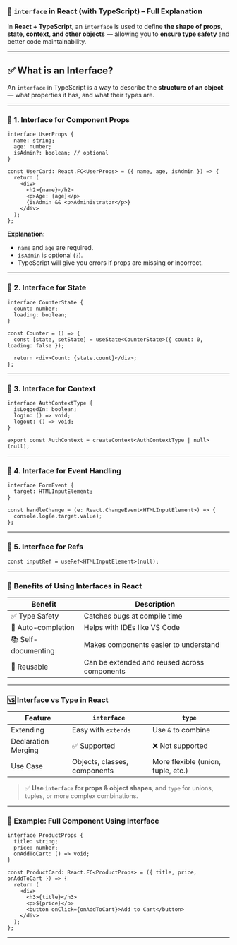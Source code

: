 ### 📘 `interface` in React (with TypeScript) – Full Explanation

In **React + TypeScript**, an `interface` is used to define **the shape of props, state, context, and other objects** — allowing you to **ensure type safety** and better code maintainability.

---

## ✅ What is an Interface?

An `interface` in TypeScript is a way to describe the **structure of an object** — what properties it has, and what their types are.

---

### 🔹 1. Interface for Component Props

```tsx
interface UserProps {
  name: string;
  age: number;
  isAdmin?: boolean; // optional
}

const UserCard: React.FC<UserProps> = ({ name, age, isAdmin }) => {
  return (
    <div>
      <h2>{name}</h2>
      <p>Age: {age}</p>
      {isAdmin && <p>Administrator</p>}
    </div>
  );
};
```

**Explanation:**

* `name` and `age` are required.
* `isAdmin` is optional (`?`).
* TypeScript will give you errors if props are missing or incorrect.

---

### 🔹 2. Interface for State

```tsx
interface CounterState {
  count: number;
  loading: boolean;
}

const Counter = () => {
  const [state, setState] = useState<CounterState>({ count: 0, loading: false });

  return <div>Count: {state.count}</div>;
};
```

---

### 🔹 3. Interface for Context

```tsx
interface AuthContextType {
  isLoggedIn: boolean;
  login: () => void;
  logout: () => void;
}

export const AuthContext = createContext<AuthContextType | null>(null);
```

---

### 🔹 4. Interface for Event Handling

```tsx
interface FormEvent {
  target: HTMLInputElement;
}

const handleChange = (e: React.ChangeEvent<HTMLInputElement>) => {
  console.log(e.target.value);
};
```

---

### 🔹 5. Interface for Refs

```tsx
const inputRef = useRef<HTMLInputElement>(null);
```

---

### 🧠 Benefits of Using Interfaces in React

| Benefit             | Description                                  |
| ------------------- | -------------------------------------------- |
| ✅ Type Safety       | Catches bugs at compile time                 |
| 🤖 Auto-completion  | Helps with IDEs like VS Code                 |
| 📚 Self-documenting | Makes components easier to understand        |
| 🔄 Reusable         | Can be extended and reused across components |

---

### 🆚 Interface vs Type in React

| Feature             | `interface`                  | `type`                             |
| ------------------- | ---------------------------- | ---------------------------------- |
| Extending           | Easy with `extends`          | Use `&` to combine                 |
| Declaration Merging | ✅ Supported                  | ❌ Not supported                    |
| Use Case            | Objects, classes, components | More flexible (union, tuple, etc.) |

> ✅ **Use `interface` for props & object shapes**, and `type` for unions, tuples, or more complex combinations.

---

### 📌 Example: Full Component Using Interface

```tsx
interface ProductProps {
  title: string;
  price: number;
  onAddToCart: () => void;
}

const ProductCard: React.FC<ProductProps> = ({ title, price, onAddToCart }) => {
  return (
    <div>
      <h3>{title}</h3>
      <p>${price}</p>
      <button onClick={onAddToCart}>Add to Cart</button>
    </div>
  );
};
```

---

